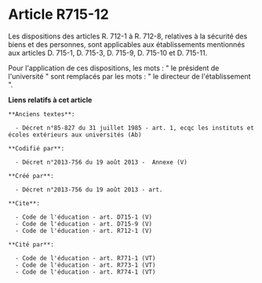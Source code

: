 # Article R715-12

Les dispositions des articles R. 712-1 à R. 712-8, relatives à la sécurité des biens et des personnes, sont applicables aux
établissements mentionnés aux articles D. 715-1, D. 715-3, D. 715-9, D. 715-10 et D. 715-11. 

Pour l'application de ces dispositions, les mots : " le président de l'université " sont remplacés par les mots : " le
directeur de l'établissement ".

**Liens relatifs à cet article**

	**Anciens textes**:

	  - Décret n°85-827 du 31 juillet 1985 - art. 1, ecqc les instituts et écoles extérieurs aux universités (Ab)

	**Codifié par**:

	  - Décret n°2013-756 du 19 août 2013 -  Annexe (V)

	**Créé par**:

	  - Décret n°2013-756 du 19 août 2013 - art.

	**Cite**:

	  - Code de l'éducation - art. D715-1 (V)
	  - Code de l'éducation - art. D715-9 (V)
	  - Code de l'éducation - art. R712-1 (V)

	**Cité par**:

	  - Code de l'éducation - art. R771-1 (VT)
	  - Code de l'éducation - art. R773-1 (VT)
	  - Code de l'éducation - art. R774-1 (VT)
